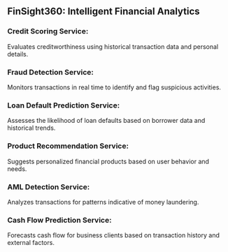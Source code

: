 ## FinSight360: Intelligent Financial Analytics

### Credit Scoring Service: 
Evaluates creditworthiness using historical transaction data and personal details.

### Fraud Detection Service: 
Monitors transactions in real time to identify and flag suspicious activities.

### Loan Default Prediction Service: 
Assesses the likelihood of loan defaults based on borrower data and historical trends.

### Product Recommendation Service: 
Suggests personalized financial products based on user behavior and needs.

### AML Detection Service: 
Analyzes transactions for patterns indicative of money laundering.

### Cash Flow Prediction Service: 
Forecasts cash flow for business clients based on transaction history and external factors.